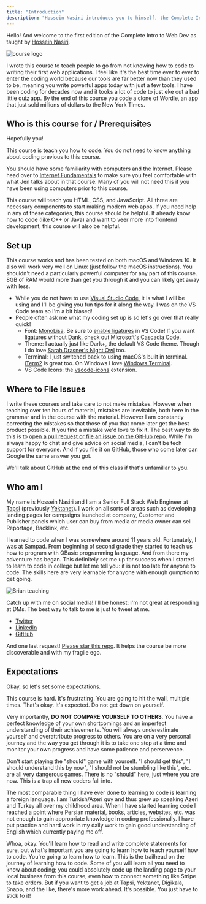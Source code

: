 ```yaml
---
title: "Introduction"
description: "Hossein Nasiri introduces you to himself, the Complete Intro to Web Development v1, and what you can expect to learn"
---
```


Hello! And welcome to the first edition of the Complete Intro to Web Dev as taught by [Hossein Nasiri][twitter].

![course logo](./images/course-icon.png)

I wrote this course to teach people to go from not knowing how to code to writing their first web applications. I feel like it's the best time ever to ever to enter the coding world because our tools are far better now than they used to be, meaning you write powerful apps today with just a few tools. I have been coding for decades now and it tooks a lot of code to just eke out a bad little quiz app. By the end of this course you code a clone of Wordle, an app that just sold millions of dollars to the New York Times.

## Who is this course for / Prerequisites

Hopefully you!

This course is teach you how to code. You do not need to know anything about coding previous to this course.

You should have some familiarity with computers and the Internet. Please head over to [Internet Fundamentals][internet-fundamentals] to make sure you feel comfortable with what Jen talks about in that course. Many of you will not need this if you have been using computers prior to this course.

This course will teach you HTML, CSS, and JavaScript. All three are necessary components to start making modern web apps. If you need help in any of these categories, this course should be helpful. If already know how to code (like C++ or Java) and want to veer more into frontend development, this course will also be helpful.

## Set up

This course works and has been tested on both macOS and Windows 10. It also will work very well on Linux (just follow the macOS instructions). You shouldn't need a particularly powerful computer for any part of this course. 8GB of RAM would more than get you through it and you can likely get away with less.

- While you do not have to use [Visual Studio Code][vsc], it is what I will be using and I'll be giving you fun tips for it along the way. I was on the VS Code team so I'm a bit biased!
- People often ask me what my coding set up is so let's go over that really quick!
  - Font: [MonoLisa][monolisa]. Be sure to [enable ligatures][ligatures] in VS Code! If you want ligatures without Dank, check out Microsoft's [Cascadia Code][cascadia].
  - Theme: I actually just like Dark+, the default VS Code theme. Though I do love [Sarah Drasner's Night Owl][night-owl] too.
  - Terminal: I just switched back to using macOS's built in terminal. [iTerm2][iterm] is great too. On Windows I love [Windows Terminal][terminal].
  - VS Code Icons: the [vscode-icons][icons] extension.

## Where to File Issues

I write these courses and take care to not make mistakes. However when teaching over ten hours of material, mistakes are inevitable, both here in the grammar and in the course with the material. However I am constantly correcting the mistakes so that those of you that come later get the best product possible. If you find a mistake we'd love to fix it. The best way to do this is to [open a pull request or file an issue on the GitHub repo][issues]. While I'm always happy to chat and give advice on social media, I can't be tech support for everyone. And if you file it on GitHub, those who come later can Google the same answer you got.

We'll talk about GitHub at the end of this class if that's unfamiliar to you.

## Who am I

My name is Hossein Nasiri and I am a Senior Full Stack Web Engineer at [Tapsi][tapsi] (previously [Yektanet][yektanet]). I work on all sorts of areas such as developing landing pages for campaigns launched at company, Customer and Publisher panels which user can buy from media or media owner can sell Reportage, Backlink, etc.

I learned to code when I was somewhere around 11 years old. Fortunately, I was at Sampad. From beginning of second grade they started to teach us how to program with QBasic programming language. And from there my adventure has began. This definitely set me up for success when I started to learn to code in college but let me tell you: it is not too late for anyone to code. The skills here are very learnable for anyone with enough gumption to get going.

![Brian teaching](./images/hossein.jpg)

Catch up with me on social media! I'll be honest: I'm not great at responding at DMs. The best way to talk to me is just to tweet at me.

- [Twitter][twitter]
- [LinkedIn][linkedin]
- [GitHub][github]

And one last request! [Please star this repo][gh]. It helps the course be more discoverable and with my fragile ego.

## Expectations

Okay, so let's set some expectations.

This course is hard. It's frustrating. You are going to hit the wall, multiple times. That's okay. It's expected. Do not get down on yourself.

Very importantly, **DO NOT COMPARE YOURSELF TO OTHERS**. You have a perfect knowledge of your own shortcomings and an imperfect understanding of their achievements. You will always underestimate yourself and overattribute progress to others. You are on a very personal journey and the way you get through it is to take one step at a time and monitor your own progress and have some patience and perservence.

Don't start playing the "should" game with yourself. "I should get this", "I should understand this by now", "I should not be stumbling like this", etc. are all very dangerous games. There is no "should" here, just where you are now. This is a trap all new coders fall into.

The most comparable thing I have ever done to learning to code is learning a foreign language. I am Turkish/Azeri guy and thus grew up speaking Azeri and Turkey all over my childhood area. When I have started learning code I reached a point where Persian material, books, articles, websites, etc. was not enough to gain appropriate knowledge in coding professionally. I have put practice and hard work in my daily work to gain good understanding of English which currently paying me off.

Whoa, okay. You'll learn how to read and write complete statements for sure, but what's important you are going to learn how to teach yourself how to code. You're going to learn how to learn. This is the trailhead on the journey of learning how to code. Some of you will learn all you need to know about coding; you could absolutely code up the landing page to your local business from this course, even how to connect something like Stripe to take orders. But if you want to get a job at Tapsi, Yektanet, Digikala, Snapp, and the like, there's more work ahead. It's possible. You just have to stick to it!

[twitter]: https://twitter.com/HosseinNaSiRi96
[vsc]: https://code.visualstudio.com/
[monolisa]: https://www.monolisa.dev/
[ligatures]: https://worldofzero.com/posts/enable-font-ligatures-vscode/
[night-owl]: https://marketplace.visualstudio.com/items?itemName=sdras.night-owl
[cascadia]: https://github.com/microsoft/cascadia-code
[terminal]: https://www.microsoft.com/en-us/p/windows-terminal/9n0dx20hk701?activetab=pivot:overviewtab
[icons]: https://marketplace.visualstudio.com/items?itemName=vscode-icons-team.vscode-icons
[iterm]: https://iterm2.com/
[issues]: https://github.com/hossein-nas/complete-intro-to-web-dev/issues
[github]: https://github.com/hossein-nas
[linkedin]: https://www.linkedin.com/in/hossein-nasiri-sovari/
[gh]: https://github.com/hossein-nas/complete-intro-to-web-dev
[site]: https://complete-intro-to-web-dev.vercel.app/complete-intro-to-web-dev
[internet-fundamentals]: https://internetfundamentals.com/
[tapsi]: https://tapsi.cab
[yektanet]: https://yektanet.com
